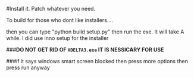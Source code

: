 #Install it. Patch whatever you need.

To build for those who dont like installers....

then you can type "python build setup.py" then run the exe. It will take A while. I did use inno setup for the installer

###**DO NOT GET RID OF `XDELTA3.exe` IT IS NESSICARY FOR USE**

###if it says windows smart screen blocked then press more options then press run anyway
